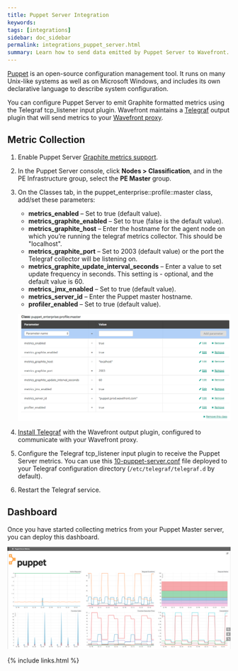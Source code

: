 ```yaml
---
title: Puppet Server Integration
keywords:
tags: [integrations]
sidebar: doc_sidebar
permalink: integrations_puppet_server.html
summary: Learn how to send data emitted by Puppet Server to Wavefront.
---
```

[Puppet](https://puppet.com/) is an open-source configuration management tool. It runs on many Unix-like systems as well as on Microsoft Windows, and includes its own declarative language to describe system configuration.
 
You can configure Puppet Server to emit Graphite formatted metrics using the Telegraf tcp_listener input plugin. Wavefront maintains a [Telegraf](integrations_telegraf) output plugin that will send metrics to your [Wavefront proxy](proxies_managing).
 
## Metric Collection

1. Enable Puppet Server [Graphite metrics support](https://docs.puppet.com/pe/latest/puppet_server_metrics.html#enabling-puppet-servers-graphite-support).
  1. In the Puppet Server console, click **Nodes > Classification**, and in the PE Infrastructure group, select the **PE Master** group.
  1. On the Classes tab, in the puppet_enterprise::profile::master class, add/set these parameters:
      - **metrics_enabled** – Set to true (default value).
      - **metrics_graphite_enabled** – Set to true (false is the default value).
      - **metrics_graphite_host** – Enter the hostname for the agent node on which you’re running the telegraf metrics collector.  This should be "localhost".
      - **metrics_graphite_port** – Set to 2003 (default value) or the port the Telegraf collector will be listening on.
      - **metrics_graphite_update_interval_seconds** – Enter a value to set update frequency in seconds. This setting is - optional, and the default value is 60.
      - **metrics_jmx_enabled** – Set to true (default value).
      - **metrics_server_id** – Enter the Puppet master hostname.
      - **profiler_enabled** – Set to true (default value).

      ![puppet_profile](images/puppet_profile.png)
1. [Install Telegraf](integrations_telegraf) with the Wavefront output plugin, configured to communicate with your Wavefront proxy.
1. Configure the Telegraf tcp_listener input plugin to receive the Puppet Server metrics. You can use this [10-puppet-server.conf](https://raw.githubusercontent.com/wavefrontHQ/integrations/master/puppet/telegraf/10-puppet-server.conf) file deployed to your Telegraf configuration directory (`/etc/telegraf/telegraf.d` by default).
1. Restart the Telegraf service.
 
## Dashboard
Once you have started collecting metrics from your Puppet Master server, you can deploy this dashboard.

![db puppet](images/db_puppet.png)

{% include links.html %}
